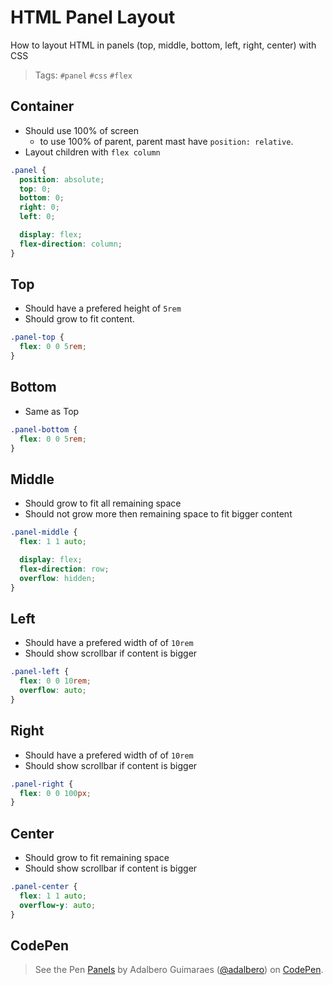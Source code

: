 # HTML Panel Layout

How to layout HTML in panels (top, middle, bottom, left, right, center) with CSS

> Tags: `#panel` `#css` `#flex`

## Container

- Should use 100% of screen
  - to use 100% of parent, parent mast have `position: relative`.
- Layout children with `flex column`

```css
.panel {
  position: absolute;
  top: 0;
  bottom: 0;
  right: 0;
  left: 0;

  display: flex;
  flex-direction: column;
}
```

## Top

- Should have a prefered height of `5rem`
- Should grow to fit content.

```css
.panel-top {
  flex: 0 0 5rem;
}
```

## Bottom

- Same as Top

```css
.panel-bottom {
  flex: 0 0 5rem;
}
```

## Middle

- Should grow to fit all remaining space
- Should not grow more then remaining space to fit bigger content

```css
.panel-middle {
  flex: 1 1 auto;

  display: flex;
  flex-direction: row;
  overflow: hidden;
}
```

## Left

- Should have a prefered width of of `10rem`
- Should show scrollbar if content is bigger

```css
.panel-left {
  flex: 0 0 10rem;
  overflow: auto;
}
```

## Right

- Should have a prefered width of of `10rem`
- Should show scrollbar if content is bigger

```css
.panel-right {
  flex: 0 0 100px;
}
```

## Center

- Should grow to fit remaining space
- Should show scrollbar if content is bigger

```css
.panel-center {
  flex: 1 1 auto;
  overflow-y: auto;
}
```

## CodePen


>   <span>See the Pen <a target="_blank" href="https://codepen.io/adalbero/pen/mdWQVgb">
>   Panels</a> by Adalbero Guimaraes (<a target="_blank" href="https://codepen.io/adalbero">@adalbero</a>)
>   on <a target="_blank" href="https://codepen.io">CodePen</a>.</span>

<script async src="https://cpwebassets.codepen.io/assets/embed/ei.js"></script>
